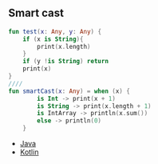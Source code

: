 ## Smart cast

```kotlin
fun test(x: Any, y: Any) {
    if (x is String){
        print(x.length)
    }
    if (y !is String) return
    print(x)
}
////
fun smartCast(x: Any) = when (x) {
        is Int -> print(x + 1)
        is String -> print(x.length + 1)
        is IntArray -> println(x.sum())
        else -> println(0)
    }
```

* [Java](https://github.com/jntakpe/release-monitor-java/blob/6c6ecac38c74b52ac053d3e45786ad471fabfa87/src/main/java/com/github/jntakpe/releasemonitorjava/service/ApplicationService.java#L84)
* [Kotlin](https://github.com/jntakpe/release-monitor/blob/8dbbac5839efaf1b4a314a5746885cc2bd5bee72/src/main/kotlin/com/github/jntakpe/releasemonitor/service/ApplicationService.kt#L73)

